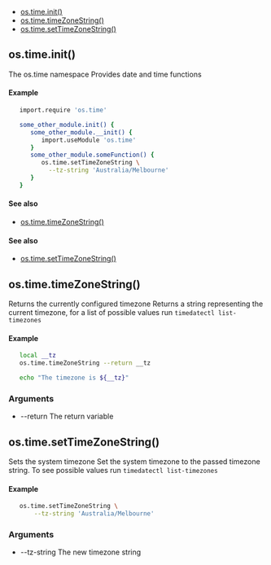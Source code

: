 
* [os.time.init()](#ostimeinit)
* [os.time.timeZoneString()](#ostimetimeZoneString)
* [os.time.setTimeZoneString()](#ostimesetTimeZoneString)


## os.time.init()

The os.time namespace
Provides date and time functions

#### Example

```bash
   import.require 'os.time'

   some_other_module.init() {
      some_other_module.__init() {
         import.useModule 'os.time'
      }
      some_other_module.someFunction() {
         os.time.setTimeZoneString \
           --tz-string 'Australia/Melbourne'
      }
   }

```

#### See also

* [os.time.timeZoneString()](#os.time.timeZoneString())

#### See also

* [os.time.setTimeZoneString()](#os.time.setTimeZoneString())

## os.time.timeZoneString()

Returns the currently configured timezone
Returns a string representing the current timezone, for a list
of possible values run `timedatectl list-timezones`

#### Example

```bash
   local __tz
   os.time.timeZoneString --return __tz

   echo "The timezone is ${__tz}"

```

### Arguments

* --return The return variable

## os.time.setTimeZoneString()

Sets the system timezone
Set the system timezone to the passed timezone string.
To see possible values run `timedatectl list-timezones`

#### Example

```bash
   os.time.setTimeZoneString \
       --tz-string 'Australia/Melbourne'

```

### Arguments

* --tz-string The new timezone string
